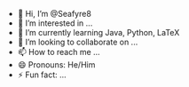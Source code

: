 - 👋 Hi, I’m @Seafyre8
- 👀 I’m interested in ...
- 🌱 I’m currently learning Java, Python, LaTeX
- 💞️ I’m looking to collaborate on ...
- 📫 How to reach me ...
- 😄 Pronouns: He/Him
- ⚡ Fun fact: ...

<!---
Seafyre8/Seafyre8 is a ✨ special ✨ repository because its `README.md` (this file) appears on your GitHub profile.
You can click the Preview link to take a look at your changes.
--->
